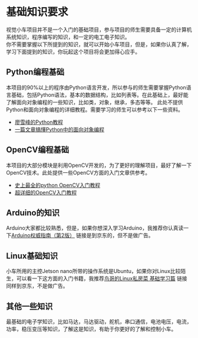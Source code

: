 # 基础知识要求
视觉小车项目并不是一个入门的基础项目，参与项目的师生需要具备一定的计算机系统知识，程序编写的知识，和一定的电工电子知识。   
你不需要掌握以下所提到的知识，就可以开始小车项目，但是，如果你认真了解，学习下面提到的知识，你玩起这个项目将会更加得心应手。
## Python编程基础
本项目的90%以上的程序由Python语言开发，所以参与的师生需要掌握Python语言基础，包括Python语法，基本的数据结构，比如列表等。在此基础上，最好能了解面向对象编程的一些知识，比如类，对象，继承，多态等等。
此处不提供Python和面向对象编程的详细教程。需要学习的师生可以参考以下一些资料。
 - [廖雪峰的Python教程](https://www.liaoxuefeng.com/wiki/1016959663602400)
 - [一篇文章搞懂Python中的面向对象编程](http://yangcongchufang.com/%E9%AB%98%E7%BA%A7python%E7%BC%96%E7%A8%8B%E5%9F%BA%E7%A1%80/python-object-class.html)
## OpenCV编程基础
本项目的大部分模块是利用OpenCV开发的，为了更好的理解项目，最好了解一下OpenCV技术。此处提供一些OpenCV方面的入门文章供参考。
 - [史上最全的python OpenCV入门教程](https://www.seoxiehui.cn/article-32318-1.html)
 - [超详细的OpenCV入门教程](http://c.biancheng.net/opencv/)
 ## Arduino的知识
 Arduino大家都比较熟悉，但是，如果你想深入学习Arduino，我推荐你认真读一下[Arduino权威指南（第2版）](https://item.jd.com/11666296.html) 链接是到京东的，但不是做广告。
 ## Linux基础知识
 小车所用的主控Jetson nano所带的操作系统是Ubuntu，如果你对Linux比较陌生，可以看一下这方面的入门书籍，我推荐[鸟哥的Linux私房菜 基础学习篇](https://item.jd.com/12443890.html) 链接同样到京东，不是做广告。
 ## 其他一些知识
 最基础的电子学知识，比如马达，马达驱动，舵机，串口通信，电池电压，电流，功率，稳压变压等知识，了解这是知识，有助于你更好的了解和控制小车。